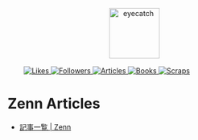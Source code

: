 <p align="center">
  <img src="https://emoji2svg.deno.dev/api/🦊" alt="eyecatch" height="100">

　　
<a href="https://zenn.dev/doremire">
  <img src="https://badgen.org/img/zenn/doremire/likes?style=flat" alt="Likes">
</a>
<a href="https://zenn.dev/doremire">
  <img src="https://badgen.org/img/zenn/doremire/followers?style=flat" alt="Followers">
</a>
<a href="https://zenn.dev/doremire">
  <img src="https://badgen.org/img/zenn/doremire/articles?style=flat" alt="Articles">
</a>
<a href="https://zenn.dev/doremire?tab=books">
  <img src="https://badgen.org/img/zenn/doremire/books?style=flat" alt="Books">
</a>
<a href="https://zenn.dev/doremire?tab=scraps">
  <img src="https://badgen.org/img/zenn/doremire/scraps?style=flat" alt="Scraps">
</a>
</p>


# Zenn Articles

- [記事一覧 | Zenn](https://zenn.dev/doremire)

